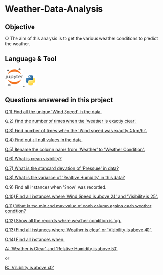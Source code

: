 # Weather-Data-Analysis
## Objective
○ The aim of this analysis is to get the various weather conditions to predict the weather.


## Language & Tool
<p align="left"> <a href="https://jupyter.org/" target="_blank" rel="noreferrer"> <img src="https://github.com/devicons/devicon/blob/master/icons/jupyter/jupyter-original-wordmark.svg" title="Jupyter" alt="Jupyter" width="60" height="60"/> </a> <a href="https://www.python.org" target="_blank" rel="noreferrer"> <img src="https://raw.githubusercontent.com/devicons/devicon/master/icons/python/python-original.svg" alt="python" width="40" height="40"/>

## Questions answered in this project
Q.1) Find all the unique 'Wind Speed' in the data.

Q.2) Find the number of times when the 'weather is exactly clear'.

Q.3) Find number of times when the 'Wind speed was exactly 4 km/hr'.

Q.4) Find out all null values in the data.

Q.5) Rename the column name from 'Weather' to 'Weather Condition'.

Q.6) What is mean visibility?

Q.7) What is the standard deviation of 'Pressure' in data?

Q.8) What is the variance of 'Realtive Humidity' in this data?

Q.9) Find all instances when 'Snow' was recorded.

Q.10) Find all instances where 'Wind Speed is above 24' and 'Visibility is 25'.

Q.11) What is the min and max value of each column agains each weather condition?

Q.12) Show all the records where weather condition is fog.

Q.13) Find all instances where 'Weather is clear' or 'Visibility is above 40'.

Q.14) Find all instances when:
      
  A: 'Weather is Clear' and 'Relative Humidity is above 50'
  
  or
  
  B: 'Visibility is above 40'


